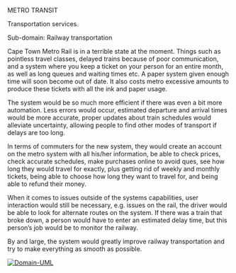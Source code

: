 METRO TRANSIT

Transportation services.

Sub-domain: Railway transportation

Cape Town Metro Rail is in a terrible state at the moment. Things such as pointless travel classes, delayed trains because of poor communication, and a system where you keep a ticket on your person for an entire month, as well as long queues and waiting times etc. A paper system given enough time will soon become out of date. It also costs metro excessive amounts to produce these tickets with all the ink and paper usage.

The system would be so much more efficient if there was even a bit more automation. Less errors would occur, estimated departure and arrival times would be more accurate, proper updates about train schedules would alleviate uncertainty, allowing people to find other modes of transport if delays are too long.

In terms of commuters for the new system, they would create an account on the metro system with all his/her information, be able to check prices, check accurate schedules, make purchases online to avoid ques, see how long they would travel for exactly, plus getting rid of weekly and monthly tickets, being able to choose how long they want to travel for, and being able to refund their money.

When it comes to issues outside of the systems capabilities, user interaction would still be necessary, e.g. issues on the rail, the driver would be able to look for alternate routes on the system. If there was a train that broke down, a person would have to enter an estimated delay time, but this person’s job would be to monitor the railway.

By and large, the system would greatly improve railway transportation and try to make everything as smooth as possible.

<a href="https://ibb.co/tD9XkdD"><img src="https://i.ibb.co/qpv5XZp/Domain-UML.png" alt="Domain-UML" border="0"></a>
